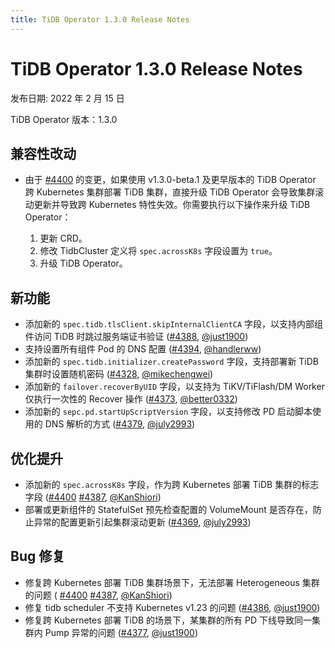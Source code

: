 ```yaml
---
title: TiDB Operator 1.3.0 Release Notes
---
```


# TiDB Operator 1.3.0 Release Notes

发布日期: 2022 年 2 月 15 日

TiDB Operator 版本：1.3.0

## 兼容性改动

- 由于 [#4400](https://github.com/pingcap/tidb-operator/pull/4400) 的变更，如果使用 v1.3.0-beta.1 及更早版本的 TiDB Operator 跨 Kubernetes 集群部署 TiDB 集群，直接升级 TiDB Operator 会导致集群滚动更新并导致跨 Kubernetes 特性失效。你需要执行以下操作来升级 TiDB Operator：

  1. 更新 CRD。
  2. 修改 TidbCluster 定义将 `spec.acrossK8s` 字段设置为 `true`。
  3. 升级 TiDB Operator。

## 新功能

- 添加新的 `spec.tidb.tlsClient.skipInternalClientCA` 字段，以支持内部组件访问 TiDB 时跳过服务端证书验证 ([#4388](https://github.com/pingcap/tidb-operator/pull/4388), [@just1900](https://github.com/just1900))
- 支持设置所有组件 Pod 的 DNS 配置 ([#4394](https://github.com/pingcap/tidb-operator/pull/4394), [@handlerww](https://github.com/handlerww))
- 添加新的 `spec.tidb.initializer.createPassword` 字段，支持部署新 TiDB 集群时设置随机密码 ([#4328](https://github.com/pingcap/tidb-operator/pull/4328), [@mikechengwei](https://github.com/mikechengwei))
- 添加新的 `failover.recoverByUID` 字段，以支持为 TiKV/TiFlash/DM Worker 仅执行一次性的 Recover 操作 ([#4373](https://github.com/pingcap/tidb-operator/pull/4373), [@better0332](https://github.com/better0332))
- 添加新的 `sepc.pd.startUpScriptVersion` 字段，以支持修改 PD 启动脚本使用的 DNS 解析的方式 ([#4379](https://github.com/pingcap/tidb-operator/pull/4379), [@july2993](https://github.com/july2993))


## 优化提升

- 添加新的 `spec.acrossK8s` 字段，作为跨 Kubernetes 部署 TiDB 集群的标志字段 ([#4400](https://github.com/pingcap/tidb-operator/pull/4400) [#4387](https://github.com/pingcap/tidb-operator/pull/4387), [@KanShiori](https://github.com/KanShiori))
- 部署或更新组件的 StatefulSet 预先检查配置的 VolumeMount 是否存在，防止异常的配置更新引起集群滚动更新 ([#4369](https://github.com/pingcap/tidb-operator/pull/4369), [@july2993](https://github.com/july2993))

## Bug 修复

- 修复跨 Kubernetes 部署 TiDB 集群场景下，无法部署 Heterogeneous 集群的问题 ( [#4400](https://github.com/pingcap/tidb-operator/pull/4400) [#4387](https://github.com/pingcap/tidb-operator/pull/4387), [@KanShiori](https://github.com/KanShiori))
- 修复 tidb scheduler 不支持 Kubernetes v1.23 的问题 ([#4386](https://github.com/pingcap/tidb-operator/pull/4386), [@just1900](https://github.com/just1900))
- 修复跨 Kubernetes 部署 TiDB 的场景下，某集群的所有 PD 下线导致同一集群内 Pump 异常的问题 ([#4377](https://github.com/pingcap/tidb-operator/pull/4377), [@just1900](https://github.com/just1900))